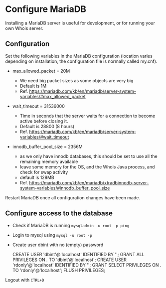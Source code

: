 # Configure MariaDB

Installing a MariaDB server is useful for development, or for running your own Whois server.

## Configuration

Set the following variables in the MariaDB configuration (location varies depending on installation, the configuration file is normally called my.cnf).

* max_allowed_packet = 20M
  * We need big packet sizes as some objects are very big
  * Default is 1M 
  * Ref. https://mariadb.com/kb/en/mariadb/server-system-variables/#max_allowed_packet

* wait_timeout = 31536000
  * Time in seconds that the server waits for a connection to become active before closing it.
  * Default is 28800 (8 hours) 
  * Ref. https://mariadb.com/kb/en/mariadb/server-system-variables/#wait_timeout

* innodb_buffer_pool_size = 2356M
  * as we only have innodb databases, this should be set to use all the remaining memory available
  * leave some memory for the OS, and the Whois Java process, and check for swap activity
  * default is 128MB
  * Ref. https://mariadb.com/kb/en/mariadb/xtradbinnodb-server-system-variables/#innodb_buffer_pool_size

Restart MariaDB once all configuration changes have been made.

## Configure access to the database

* Check if MariaDB is running `mysqladmin -u root -p ping`
* Login to mysql using `mysql -u root -p`
* Create user dbint with no (empty) password


  CREATE USER 'dbint'@'localhost' IDENTIFIED BY '';
  GRANT ALL PRIVILEGES ON *.* TO 'dbint'@'localhost';
  CREATE USER 'rdonly'@'localhost' IDENTIFIED BY '';
  GRANT SELECT PRIVILEGES ON *.* TO 'rdonly'@'localhost';
  FLUSH PRIVILEGES;
  
Logout with `CTRL+D`
